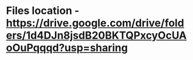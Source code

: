 # Files location - https://drive.google.com/drive/folders/1d4DJn8jsdB20BKTQPxcyOcUAoOuPqqqd?usp=sharing
